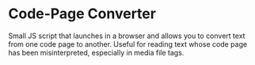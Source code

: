# Code-Page Converter

Small JS script that launches in a browser and allows you to convert text from one code page to another. Useful for reading text whose code page has been misinterpreted, especially in media file tags.
